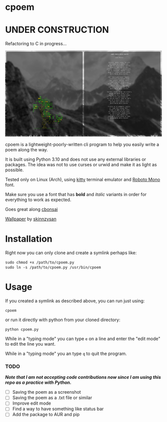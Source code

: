 
# cpoem

# UNDER CONSTRUCTION
Refactoring to C in progress...

![Example](/assets/poem.png)

cpoem is a lightweight-poorly-written cli program to help you easily write a poem along the way.

It is built using Python 3.10 and does not use any external libraries or packages. The idea was not to use curses or urwid and make it as light as possible.

Tested only on Linux (Arch), using [kitty](https://github.com/kovidgoyal/kitty) terminal emulator and [Roboto Mono](https://fonts.google.com/specimen/Roboto+Mono) font.

Make sure you use a font that has **bold** and *italic* variants in order for everything to work as expected.


Goes great along [cbonsai](https://gitlab.com/jallbrit/cbonsai)

[Wallpaper](https://github.com/skinnzysan/Archdots2/blob/main/Pictures/wallpaper.jpg) by [skinnzysan](https://github.com/skinnzysan)
# Installation

Right now you can only clone and create a symlink perhaps like:
```
sudo chmod +x /path/to/cpoem.py
sudo ln -s /path/to/cpoem.py /usr/bin/cpoem
````
# Usage
If you created a symlink as described above, you can run just using:
```
cpoem
````
or run it directly with python from your cloned directory:
```
python cpoem.py
````
While in a "typing mode" you can type `e` on a line and enter the "edit mode" to edit the line you want.

While in a "typing mode" you an type `q` to quit the program.

### TODO
***Note that I am not accepting code contributions now since I am using this repo as a practice with Python.***

- [ ]  Saving the poem as a screenshot
- [ ]  Saving the poem as a .txt file or similar
- [ ]  Improve edit mode
- [ ]  Find a way to have something like status bar
- [ ]  Add the package to AUR and pip
